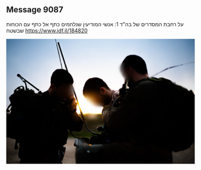 ## Message 9087

על רחבת המסדרים של בה"ד 1:
אנשי המודיעין שנלחמים כתף אל כתף עם הכוחות שבשטח
https://www.idf.il/184820

![Photo](./9087/9087_photo.jpg)
